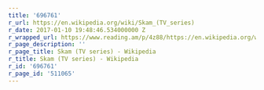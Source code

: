 ```yaml
---
title: '696761'
r_url: https://en.wikipedia.org/wiki/Skam_(TV_series)
r_date: 2017-01-10 19:48:46.534000000 Z
r_wrapped_url: https://www.reading.am/p/4z88/https://en.wikipedia.org/wiki/Skam_(TV_series)
r_page_description: ''
r_page_title: Skam (TV series) - Wikipedia
r_title: Skam (TV series) - Wikipedia
r_id: '696761'
r_page_id: '511065'
---
```


